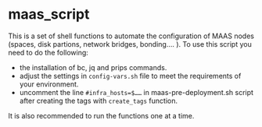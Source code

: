 # maas_script

This is a set of shell functions to automate the configuration of MAAS nodes (spaces, disk partions, network bridges, bonding…. ). To use this script you need to do the following:

* the installation of bc, jq and prips commands.
* adjust the settings in `config-vars.sh` file to meet the requirements of your environment.
* uncomment the line  `#infra_hosts=$……` in maas-pre-deployment.sh script after creating the tags with `create_tags` function.

It is also recommended to run the functions one at a time.
